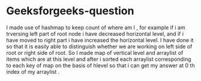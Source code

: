 # Geeksforgeeks-question
I made use of hashmap to keep count of where am I , for example if i am trversing left part of root node i have decreased horizontal level, and if i have moved to right part 
i have increased the horizontal level. I have done it so that it is easily able to distinguish whether we are working on left side of root or right side of root. 
So I made map of vertical level and arraylist of items which are at this level and after i sorted each arraylist corresponding to  each key of map on the basis of hlevel
so that i can get my answer at 0 th index of my arraylist .
